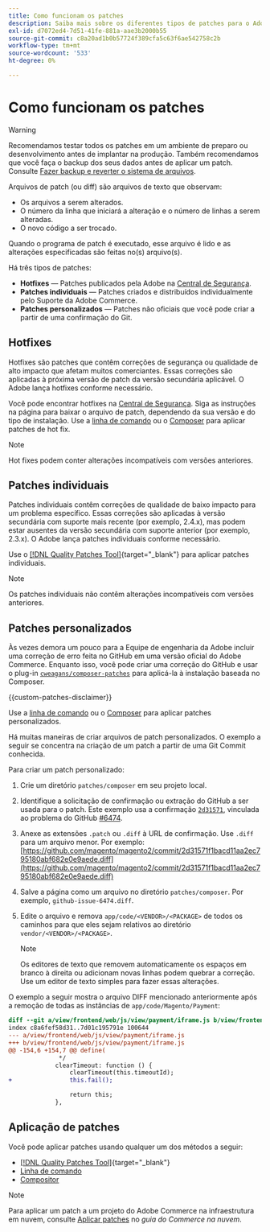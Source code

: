 ```yaml
---
title: Como funcionam os patches
description: Saiba mais sobre os diferentes tipos de patches para o Adobe Commerce e como eles funcionam.
exl-id: d7072ed4-7d51-41fe-881a-aae3b2000b55
source-git-commit: c8a20ad1b0b57724f389cfa5c63f6ae542758c2b
workflow-type: tm+mt
source-wordcount: '533'
ht-degree: 0%

---
```


# Como funcionam os patches

>[!WARNING]
>
>Recomendamos testar todos os patches em um ambiente de preparo ou desenvolvimento antes de implantar na produção. Também recomendamos que você faça o backup dos seus dados antes de aplicar um patch. Consulte [Fazer backup e reverter o sistema de arquivos](../../installation/tutorials/backup.md).

Arquivos de patch (ou diff) são arquivos de texto que observam:

- Os arquivos a serem alterados.
- O número da linha que iniciará a alteração e o número de linhas a serem alteradas.
- O novo código a ser trocado.

Quando o programa de patch é executado, esse arquivo é lido e as alterações especificadas são feitas no(s) arquivo(s).

Há três tipos de patches:

- **Hotfixes** — Patches publicados pela Adobe na [Central de Segurança](https://magento.com/security/patches).
- **Patches individuais** — Patches criados e distribuídos individualmente pelo Suporte da Adobe Commerce.
- **Patches personalizados** — Patches não oficiais que você pode criar a partir de uma confirmação do Git.

## Hotfixes

Hotfixes são patches que contêm correções de segurança ou qualidade de alto impacto que afetam muitos comerciantes. Essas correções são aplicadas à próxima versão de patch da versão secundária aplicável. O Adobe lança hotfixes conforme necessário.

Você pode encontrar hotfixes na [Central de Segurança](https://magento.com/security/patches). Siga as instruções na página para baixar o arquivo de patch, dependendo da sua versão e do tipo de instalação. Use a [linha de comando](../patches/apply.md#) ou o [Composer](../patches/apply.md) para aplicar patches de hot fix.

>[!NOTE]
>
>Hot fixes podem conter alterações incompatíveis com versões anteriores.

## Patches individuais

Patches individuais contêm correções de qualidade de baixo impacto para um problema específico. Essas correções são aplicadas à versão secundária com suporte mais recente (por exemplo, 2.4.x), mas podem estar ausentes da versão secundária com suporte anterior (por exemplo, 2.3.x). O Adobe lança patches individuais conforme necessário.

Use o [[!DNL Quality Patches Tool]](https://experienceleague.adobe.com/tools/commerce-quality-patches/index.html){target="_blank"} para aplicar patches individuais.

>[!NOTE]
>
>Os patches individuais não contêm alterações incompatíveis com versões anteriores.

## Patches personalizados

Às vezes demora um pouco para a Equipe de engenharia da Adobe incluir uma correção de erro feita no GitHub em uma versão oficial do Adobe Commerce. Enquanto isso, você pode criar uma correção do GitHub e usar o plug-in [`cweagans/composer-patches`](https://github.com/cweagans/composer-patches/) para aplicá-la à instalação baseada no Composer.

{{custom-patches-disclaimer}}

Use a [linha de comando](apply.md#command-line) ou o [Composer](apply.md#composer) para aplicar patches personalizados.

Há muitas maneiras de criar arquivos de patch personalizados. O exemplo a seguir se concentra na criação de um patch a partir de uma Git Commit conhecida.

Para criar um patch personalizado:

1. Crie um diretório `patches/composer` em seu projeto local.
1. Identifique a solicitação de confirmação ou extração do GitHub a ser usada para o patch. Este exemplo usa a confirmação [`2d31571`](https://github.com/magento/magento2/commit/2d31571f1bacd11aa2ec795180abf682e0e9aede), vinculada ao problema do GitHub [#6474](https://github.com/magento/magento2/issues/6474).
1. Anexe as extensões `.patch` ou `.diff` à URL de confirmação. Use `.diff` para um arquivo menor. Por exemplo: [https://github.com/magento/magento2/commit/2d31571f1bacd11aa2ec795180abf682e0e9aede.diff](https://github.com/magento/magento2/commit/2d31571f1bacd11aa2ec795180abf682e0e9aede.diff)
1. Salve a página como um arquivo no diretório `patches/composer`. Por exemplo, `github-issue-6474.diff`.
1. Edite o arquivo e remova `app/code/<VENDOR>/<PACKAGE>` de todos os caminhos para que eles sejam relativos ao diretório `vendor/<VENDOR>/<PACKAGE>`.

   >[!NOTE]
   >
   >Os editores de texto que removem automaticamente os espaços em branco à direita ou adicionam novas linhas podem quebrar a correção. Use um editor de texto simples para fazer essas alterações.

O exemplo a seguir mostra o arquivo DIFF mencionado anteriormente após a remoção de todas as instâncias de `app/code/Magento/Payment`:

```diff
diff --git a/view/frontend/web/js/view/payment/iframe.js b/view/frontend/web/js/view/payment/iframe.js
index c8a6fef58d31..7d01c195791e 100644
--- a/view/frontend/web/js/view/payment/iframe.js
+++ b/view/frontend/web/js/view/payment/iframe.js
@@ -154,6 +154,7 @@ define(
              */
             clearTimeout: function () {
                 clearTimeout(this.timeoutId);
+                this.fail();

                 return this;
             },
```

## Aplicação de patches

Você pode aplicar patches usando qualquer um dos métodos a seguir:

- [[!DNL Quality Patches Tool]](https://experienceleague.adobe.com/tools/commerce-quality-patches/index.html){target="_blank"}
- [Linha de comando](/help/upgrade/patches/apply.md#command-line)
- [Compositor](/help/upgrade/patches/apply.md#composer)

>[!NOTE]
>
>Para aplicar um patch a um projeto do Adobe Commerce na infraestrutura em nuvem, consulte [Aplicar patches](https://experienceleague.adobe.com/docs/commerce-cloud-service/user-guide/develop/upgrade/apply-patches.html) no _guia do Commerce na nuvem_.
